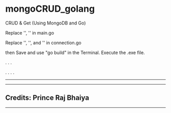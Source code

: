 # mongoCRUD_golang
CRUD &amp; Get (Using MongoDB and Go)

Replace '<database-name>', '<collection-name>'   in main.go

Replace '<username>', '<password>', and '<clustername>'   in connection.go
  
then Save and use "go build" in the Terminal.
Execute the .exe file.

.
.
.



.
.
.
.

-----------------------------------
------------------------------------
Credits: Prince Raj Bhaiya
------------------------------------
-----------------------------------
